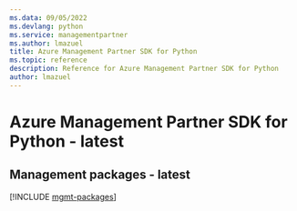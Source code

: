 ```yaml
---
ms.data: 09/05/2022
ms.devlang: python
ms.service: managementpartner
ms.author: lmazuel
title: Azure Management Partner SDK for Python
ms.topic: reference
description: Reference for Azure Management Partner SDK for Python
author: lmazuel
---
```

# Azure Management Partner SDK for Python - latest

## Management packages - latest
[!INCLUDE [mgmt-packages](management-partner-mgmt-index.md)]